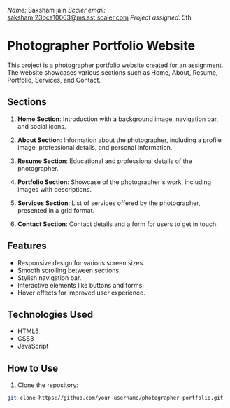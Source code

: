 *Name:* Saksham jain
*Scaler email:* saksham.23bcs10063@ms.sst.scaler.com
*Project assigned:* 5th

# Photographer Portfolio Website

This project is a photographer portfolio website created for an assignment. The website showcases various sections such as Home, About, Resume, Portfolio, Services, and Contact.

## Sections

1. **Home Section**: Introduction with a background image, navigation bar, and social icons.

2. **About Section**: Information about the photographer, including a profile image, professional details, and personal information.

3. **Resume Section**: Educational and professional details of the photographer.

4. **Portfolio Section**: Showcase of the photographer's work, including images with descriptions.

5. **Services Section**: List of services offered by the photographer, presented in a grid format.

6. **Contact Section**: Contact details and a form for users to get in touch.

## Features
- Responsive design for various screen sizes.
- Smooth scrolling between sections.
- Stylish navigation bar.
- Interactive elements like buttons and forms.
- Hover effects for improved user experience.

## Technologies Used
- HTML5
- CSS3
- JavaScript

## How to Use

1. Clone the repository:

```bash
git clone https://github.com/your-username/photographer-portfolio.git
